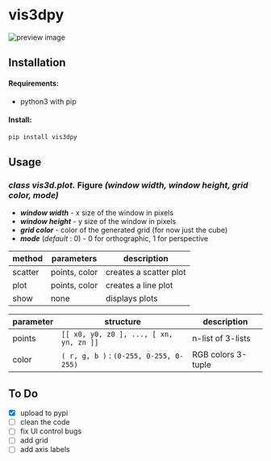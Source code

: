 # vis3dpy
![preview image](https://github.com/LukasDrsman/vis3dpy/blob/main/assets/coil.png)

## Installation
#### Requirements:
 * python3 with pip

#### Install:
```sh
pip install vis3dpy
```

## Usage
### *class* *vis3d.plot.* Figure *(window width, window height, grid color, mode)*
 * ***window width*** - x size of the window in pixels
 * ***window height*** - y size of the window in pixels
 * ***grid color*** - color of the generated grid (for now just the cube)
 * ***mode*** (*default* : 0) - 0 for orthographic, 1 for perspective

| method | parameters | description |
|--------|------------|-------------|
| scatter | points, color  | creates a scatter plot |
| plot | points, color | creates a line plot |
| show | none | displays plots |

| parameter | structure | description |
|-----------|--------------------|-------------|
| points    | `[[ x0, y0, z0 ], ..., [ xn, yn, zn ]]` | n-list of 3-lists |
| color     | `( r, g, b )` : `(0-255, 0-255, 0-255)` | RGB colors 3-tuple |
## To Do
 - [x] upload to pypi
 - [ ] clean the code
 - [ ] fix UI control bugs
 - [ ] add grid
 - [ ] add axis labels
